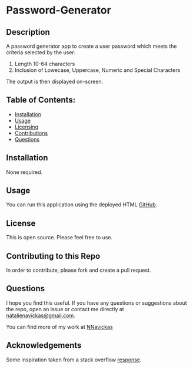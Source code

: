# Password-Generator

## Description 
A password generator app to create a user password which meets the criteria selected by the user:
1. Length 10-64 characters
2. Inclusion of Lowecase, Uppercase, Numeric and Special Characters

The output is then displayed on-screen.

## Table of Contents: 
- [Installation](#installation)
- [Usage](#usage)
- [Licensing](#license)
- [Contributions](#contributing-to-this-repo)
- [Questions](#questions)

## Installation

None required.

## Usage

You can run this application using the deployed HTML [GitHub](https://nnavickas.github.io/Password-Generator/).

## License

This is open source. Please feel free to use.

## Contributing to this Repo

In order to contribute, please fork and create a pull request.

## Questions

I hope you find this useful. If you have any questions or suggestions about the repo, open an issue or contact me directly at natalienavickas@gmail.com. 

You can find more of my work at [NNavickas](https://github.com/NNavickas)

## Acknowledgements 
Some inspiration taken from a stack overflow [response](https://stackoverflow.com/questions/1497481/javascript-password-generator).

